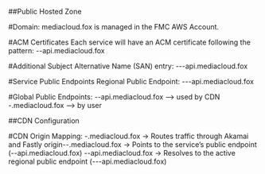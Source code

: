 ##Public Hosted Zone

#Domain: mediacloud.fox is managed in the FMC AWS Account.

#ACM Certificates
Each service will have an ACM certificate following the pattern:
<env>-<service>-api.mediacloud.fox

#Additional Subject Alternative Name (SAN) entry:
<env>-<short-region>-<service>-api.mediacloud.fox

#Service Public Endpoints
Regional Public Endpoint: <env>-<short-region>-<service>-api.mediacloud.fox

#Global Public Endpoints:
<env>-<service>-api.mediacloud.fox   --> used by CDN
<env>-<service>.mediacloud.fox --> by user


##CDN Configuration

#CDN Origin Mapping:
<env>-<service>.mediacloud.fox → Routes traffic through Akamai and Fastly
origin-<env>-<service>.mediacloud.fox → Points to the service’s public endpoint (<env>-<service>-api.mediacloud.fox)
<env>-<service>-api.mediacloud.fox → Resolves to the active regional public endpoint (<env>-<short-region>-<service>-api.mediacloud.fox)